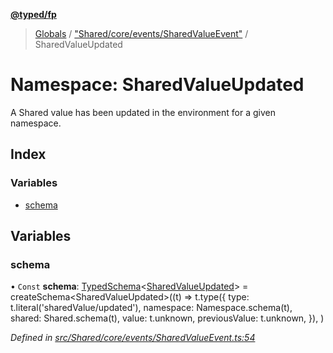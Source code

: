 **[@typed/fp](../README.md)**

> [Globals](../globals.md) / ["Shared/core/events/SharedValueEvent"](_shared_core_events_sharedvalueevent_.md) / SharedValueUpdated

# Namespace: SharedValueUpdated

A Shared value has been updated in the environment for a given namespace.

## Index

### Variables

* [schema](_shared_core_events_sharedvalueevent_.sharedvalueupdated.md#schema)

## Variables

### schema

• `Const` **schema**: [TypedSchema](../interfaces/_io_typedschema_.typedschema.md)\<[SharedValueUpdated](_shared_core_events_sharedvalueevent_.sharedvalueupdated.md)> = createSchema\<SharedValueUpdated>((t) => t.type({ type: t.literal('sharedValue/updated'), namespace: Namespace.schema(t), shared: Shared.schema(t), value: t.unknown, previousValue: t.unknown, }), )

*Defined in [src/Shared/core/events/SharedValueEvent.ts:54](https://github.com/TylorS/typed-fp/blob/f27ba3e/src/Shared/core/events/SharedValueEvent.ts#L54)*
